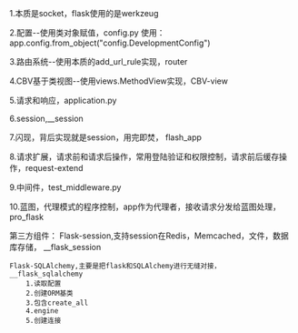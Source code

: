 1.本质是socket，flask使用的是werkzeug

2.配置--使用类对象赋值，config.py
    使用：app.config.from_object("config.DevelopmentConfig")

3.路由系统--使用本质的add_url_rule实现，router

4.CBV基于类视图--使用views.MethodView实现，CBV-view

5.请求和响应，application.py

6.session,__session

7.闪现，背后实现就是session，用完即焚， flash_app

8.请求扩展，请求前和请求后操作，常用登陆验证和权限控制，请求前后缓存操作，request-extend

9.中间件，test_middleware.py

10.蓝图，代理模式的程序控制，app作为代理者，接收请求分发给蓝图处理，pro_flask

第三方组件：
    Flask-session,支持session在Redis，Memcached，文件，数据库存储， __flask_session
    
    Flask-SQLAlchemy,主要是把flask和SQLAlchemy进行无缝对接， __flask_sqlalchemy
        1.读取配置
        2.创建ORM基类
        3.包含create_all
        4.engine
        5.创建连接
 